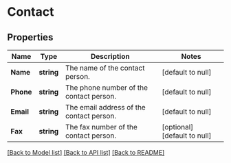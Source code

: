 # Contact

## Properties
Name | Type | Description | Notes
------------ | ------------- | ------------- | -------------
**Name** | **string** | The name of the contact person. | [default to null]
**Phone** | **string** | The phone number of the contact person. | [default to null]
**Email** | **string** | The email address of the contact person. | [default to null]
**Fax** | **string** | The fax number of the contact person. | [optional] [default to null]

[[Back to Model list]](../README.md#documentation-for-models) [[Back to API list]](../README.md#documentation-for-api-endpoints) [[Back to README]](../README.md)

